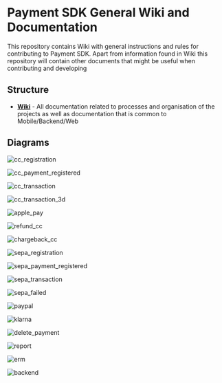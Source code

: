# Payment SDK General Wiki and Documentation

This repository contains Wiki with general instructions and rules for contributing to Payment SDK.
Apart from information found in Wiki this repository will contain other documents that might be useful when contributing and developing

## Structure

- [**Wiki**](https://github.com/mobilabsolutions/payment-sdk-wiki-open/wiki) - All documentation related to processes and organisation of the projects as well as documentation that is common to Mobile/Backend/Web

## Diagrams

![cc_registration](https://raw.githubusercontent.com/mobilabsolutions/payment-sdk-wiki-open/master/diagrams/out/cc_registration.png?token=ADzKSKNzo-NBlVIDjx1HlEtpo13zVNZvks5cdVkQwA%3D%3D)

![cc_payment_registered](https://raw.githubusercontent.com/mobilabsolutions/payment-sdk-wiki-open/master/diagrams/out/cc_payment_registered.png?token=ADzKSDa1_MjpbwbaiSY-HZW8375bYMlFks5cdVk2wA%3D%3D)

![cc_transaction](https://raw.githubusercontent.com/mobilabsolutions/payment-sdk-wiki-open/master/diagrams/out/cc_transaction.png?token=ADzKSFi93Ju-XS6kGaEFB935BhDGVp6gks5cdVlXwA%3D%3D)

![cc_transaction_3d](https://raw.githubusercontent.com/mobilabsolutions/payment-sdk-wiki-open/master/diagrams/out/cc_transaction_3d.png?token=ADzKSF-A2Gk1CZPQGWsLTbGOJZMeWM-Rks5cdVlvwA%3D%3D)

![apple_pay](https://raw.githubusercontent.com/mobilabsolutions/payment-sdk-wiki-open/master/diagrams/out/apple_pay.png?token=ADzKSC9jfAbNK3dG1tm36gFUiMg8WRQzks5cdVmGwA%3D%3D)

![refund_cc](https://raw.githubusercontent.com/mobilabsolutions/payment-sdk-wiki-open/master/diagrams/out/refund_cc.png?token=ADzKSBKZd_wlAubloxH0bRUBbgQxOTogks5cdVmiwA%3D%3D)

![chargeback_cc](https://raw.githubusercontent.com/mobilabsolutions/payment-sdk-wiki-open/master/diagrams/out/chargeback_cc.png?token=ADzKSCab6H_SKLbNElmhNNBbhyzbJaKCks5cdVm-wA%3D%3D)

![sepa_registration](https://raw.githubusercontent.com/mobilabsolutions/payment-sdk-wiki-open/master/diagrams/out/sepa_registration.png?token=ADzKSFYj6YB9hOP0N9Q1pLFJ29bbE4n0ks5cdVnewA%3D%3D)

![sepa_payment_registered](https://raw.githubusercontent.com/mobilabsolutions/payment-sdk-wiki-open/master/diagrams/out/sepa_payment_registered.png?token=ADzKSG-fckIz6XlgIHhaQLIW4xjdg1-qks5cdVn6wA%3D%3D)

![sepa_transaction](https://raw.githubusercontent.com/mobilabsolutions/payment-sdk-wiki-open/master/diagrams/out/sepa_transaction.png?token=ADzKSLsH88z0SGQA857vWRzwZOSl-1jLks5cdVobwA%3D%3D)

![sepa_failed](https://raw.githubusercontent.com/mobilabsolutions/payment-sdk-wiki-open/master/diagrams/out/sepa_transaction_fail.png?token=ADzKSACW-JDaZQNyavvcWQ0a1bA62d-Gks5cdVo4wA%3D%3D)

![paypal](https://raw.githubusercontent.com/mobilabsolutions/payment-sdk-wiki-open/master/diagrams/out/paypal.png?token=ADzKSA5EwpM5QoWP8XiE3l_nwYR49-kIks5cdVpVwA%3D%3D)

![klarna](https://raw.githubusercontent.com/mobilabsolutions/payment-sdk-wiki-open/master/diagrams/out/klarna.png?token=ADzKSCjJW-1pWpDXciA0E9AYMdYLQxJCks5cdVprwA%3D%3D)

![delete_payment](https://raw.githubusercontent.com/mobilabsolutions/payment-sdk-wiki-open/master/diagrams/out/delete_payment.png?token=ADzKSGxnZb5mHR4rCGwSY4_inPtpjVV1ks5cdVqAwA%3D%3D)

![report](https://raw.githubusercontent.com/mobilabsolutions/payment-sdk-wiki-open/master/diagrams/out/report.png?token=ADzKSE9GS7elv2UC9NQRigLbzl7TKTphks5cdVqfwA%3D%3D)

![erm](https://github.com/mobilabsolutions/payment-sdk-wiki-open/blob/master/diagrams/out/erm.png)

![backend](https://raw.githubusercontent.com/mobilabsolutions/payment-sdk-wiki-open/master/diagrams/out/backend.png?token=ADzKSHlTERcuK3a6BZbeUP-D77YIN56Pks5cdVrKwA%3D%3D)
